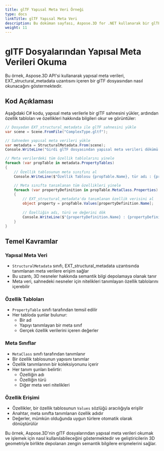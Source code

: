 ```yaml
---
title: glTF Yapısal Meta Veri Örneği
type: docs
linkTitle: glTF Yapısal Meta Veri
description: Bu doküman sayfası, Aspose.3D for .NET kullanarak bir glTF dosyasından yapısal meta verileri nasıl okunacağını göstermektedir.
weight: 11
---
```


# glTF Dosyalarından Yapısal Meta Verileri Okuma

Bu örnek, Aspose.3D API'si kullanarak yapısal meta verileri, EXT_structural_metadata uzantısını içeren bir glTF dosyasından nasıl okunacağını göstermektedir.

## Kod Açıklaması

Aşağıdaki C# kodu, yapısal meta verilerle bir glTF sahnesini yükler, ardından özellik tabloları ve özellikleri hakkında bilgileri okur ve görüntüler:

```csharp
// Dosyadan EXT_structural_metadata ile glTF sahnesini yükle
var scene = Scene.FromFile("ComplexType.gltf");

// Sahneden yapısal meta verileri yükle
var metadata = StructuralMetadata.From(scene);
Console.WriteLine("Girdi glTF dosyasından yapısal meta verileri dökümü:");

// Meta verilerdeki tüm özellik tablolarını yinele
foreach (var propTable in metadata.PropertyTables)
{
    // Özellik tablosunun meta sınıfını al
    Console.WriteLine($"Özellik Tablosu {propTable.Name}, tür adı : {propTable.MetaClass.Name}");

    // Meta sınıfta tanımlanan tüm özellikleri yinele
    foreach (var propertyDefinition in propTable.MetaClass.Properties)
    {
        // EXT_structural_metadata'da tanımlanan özellik verisini al
        object property = propTable.Values[propertyDefinition.Name];
        
        // Özelliğin adı, türü ve değerini dök
        Console.WriteLine($"{propertyDefinition.Name} : {propertyDefinition.Type} = {property}");
    }
}
```

## Temel Kavramlar

### Yapısal Meta Veri
- `StructuralMetadata` sınıfı, EXT_structural_metadata uzantısında tanımlanan meta verilere erişim sağlar
- Bu uzantı, 3D nesneler hakkında semantik bilgi depolamaya olanak tanır
- Meta veri, sahnedeki nesneler için nitelikleri tanımlayan özellik tablolarını içerebilir

### Özellik Tabloları
- `PropertyTable` sınıfı tarafından temsil edilir
- Her tabloda şunlar bulunur:
  - Bir ad
  - Yapıyı tanımlayan bir meta sınıf
  - Gerçek özellik verilerini içeren değerler

### Meta Sınıflar
- `MetaClass` sınıfı tarafından tanımlanır
- Bir özellik tablosunun yapısını tanımlar
- Özellik tanımlarının bir koleksiyonunu içerir
- Her tanım şunları belirtir:
  - Özelliğin adı
  - Özelliğin türü
  - Diğer meta veri nitelikleri

### Özellik Erişimi
- Özellikler, bir özellik tablosunun `Values` sözlüğü aracılığıyla erişilir
- Anahtar, meta sınıfta tanımlanan özellik adıdır
- Değerler, mümkün olduğunda uygun türlere otomatik olarak dönüştürülür

Bu örnek, Aspose.3D'nin glTF dosyalarından yapısal meta verileri okumak ve işlemek için nasıl kullanılabileceğini göstermektedir ve geliştiricilerin 3D geometriyle birlikte depolanan zengin semantik bilgilere erişmelerini sağlar.
